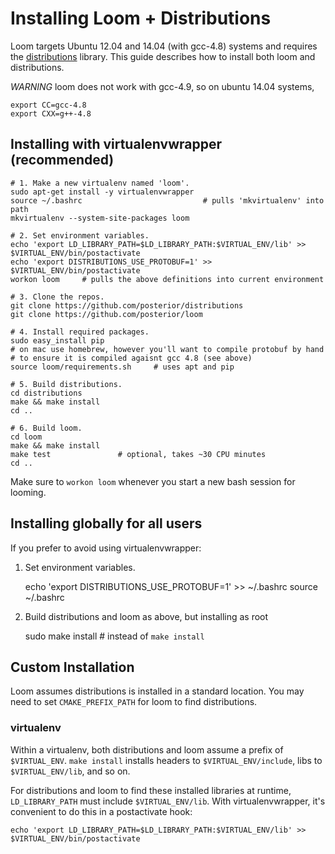 # Installing Loom + Distributions

Loom targets Ubuntu 12.04 and 14.04 (with gcc-4.8) systems and requires the
[distributions](https://github.com/posterior/distributions) library.
This guide describes how to install both loom and distributions.

*WARNING* loom does not work with gcc-4.9, so on ubuntu 14.04 systems,

    export CC=gcc-4.8
    export CXX=g++-4.8

## Installing with virtualenvwrapper (recommended)

    # 1. Make a new virtualenv named 'loom'.
    sudo apt-get install -y virtualenvwrapper
    source ~/.bashrc                           # pulls 'mkvirtualenv' into path
    mkvirtualenv --system-site-packages loom

    # 2. Set environment variables.
    echo 'export LD_LIBRARY_PATH=$LD_LIBRARY_PATH:$VIRTUAL_ENV/lib' >> $VIRTUAL_ENV/bin/postactivate
    echo 'export DISTRIBUTIONS_USE_PROTOBUF=1' >> $VIRTUAL_ENV/bin/postactivate
    workon loom     # pulls the above definitions into current environment

    # 3. Clone the repos.
    git clone https://github.com/posterior/distributions
    git clone https://github.com/posterior/loom

    # 4. Install required packages.
    sudo easy_install pip
    # on mac use homebrew, however you'll want to compile protobuf by hand
    # to ensure it is compiled agaisnt gcc 4.8 (see above)
    source loom/requirements.sh     # uses apt and pip

    # 5. Build distributions.
    cd distributions
    make && make install
    cd ..

    # 6. Build loom.
    cd loom
    make && make install
    make test               # optional, takes ~30 CPU minutes
    cd ..

Make sure to `workon loom` whenever you start a new bash session for looming.

## Installing globally for all users

If you prefer to avoid using virtualenvwrapper:

1.  Set environment variables.

    echo 'export DISTRIBUTIONS_USE_PROTOBUF=1' >> ~/.bashrc
    source ~/.bashrc

3. Build distributions and loom as above, but installing as root

    sudo make install       # instead of `make install`

## Custom Installation

Loom assumes distributions is installed in a standard location.
You may need to set `CMAKE_PREFIX_PATH` for loom to find distributions.

### virtualenv

Within a virtualenv, both distributions and loom assume a prefix of
`$VIRTUAL_ENV`. `make install` installs headers to
`$VIRTUAL_ENV/include`, libs to `$VIRTUAL_ENV/lib`, and so on.

For distributions and loom to find these installed libraries at
runtime, `LD_LIBRARY_PATH` must include `$VIRTUAL_ENV/lib`. With
virtualenvwrapper, it's convenient to do this in a postactivate hook:

    echo 'export LD_LIBRARY_PATH=$LD_LIBRARY_PATH:$VIRTUAL_ENV/lib' >> $VIRTUAL_ENV/bin/postactivate
